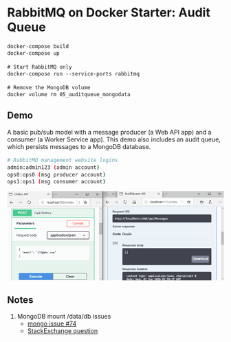 # RabbitMQ on Docker Starter: Audit Queue

```Docker
docker-compose build
docker-compose up

# Start RabbitMQ only
docker-compose run --service-ports rabbitmq

# Remove the MongoDB volume
docker volume rm 05_auditqueue_mongodata

```

## Demo

A basic pub/sub model with a message producer (a Web API app) and a consumer (a Worker Service app).
This demo also includes an audit queue, which persists messages to a MongoDB database.

```bash
# RabbitMQ management website logins
admin:admin123 (admin account)
ops0:ops0 (msg producer account)
ops1:ops1 (msg consumer account)
```

![rabbitmq starter](./rabbitmq-starter.gif)

## Notes

1. MongoDB mount /data/db issues
   - [mongo issue #74](https://github.com/docker-library/mongo/issues/74)
   - [StackExchange question](https://dba.stackexchange.com/questions/186478/mongodb-refuse-to-start-operation-not-permitted)
